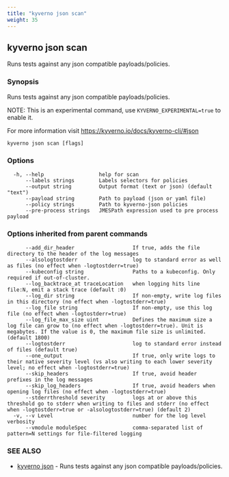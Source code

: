 ```yaml
---
title: "kyverno json scan"
weight: 35
---
```

## kyverno json scan

Runs tests against any json compatible payloads/policies.

### Synopsis

Runs tests against any json compatible payloads/policies.

  NOTE: This is an experimental command, use `KYVERNO_EXPERIMENTAL=true` to enable it.

  For more information visit https://kyverno.io/docs/kyverno-cli/#json

```
kyverno json scan [flags]
```

### Options

```
  -h, --help                  help for scan
      --labels strings        Labels selectors for policies
      --output string         Output format (text or json) (default "text")
      --payload string        Path to payload (json or yaml file)
      --policy strings        Path to kyverno-json policies
      --pre-process strings   JMESPath expression used to pre process payload
```

### Options inherited from parent commands

```
      --add_dir_header                   If true, adds the file directory to the header of the log messages
      --alsologtostderr                  log to standard error as well as files (no effect when -logtostderr=true)
      --kubeconfig string                Paths to a kubeconfig. Only required if out-of-cluster.
      --log_backtrace_at traceLocation   when logging hits line file:N, emit a stack trace (default :0)
      --log_dir string                   If non-empty, write log files in this directory (no effect when -logtostderr=true)
      --log_file string                  If non-empty, use this log file (no effect when -logtostderr=true)
      --log_file_max_size uint           Defines the maximum size a log file can grow to (no effect when -logtostderr=true). Unit is megabytes. If the value is 0, the maximum file size is unlimited. (default 1800)
      --logtostderr                      log to standard error instead of files (default true)
      --one_output                       If true, only write logs to their native severity level (vs also writing to each lower severity level; no effect when -logtostderr=true)
      --skip_headers                     If true, avoid header prefixes in the log messages
      --skip_log_headers                 If true, avoid headers when opening log files (no effect when -logtostderr=true)
      --stderrthreshold severity         logs at or above this threshold go to stderr when writing to files and stderr (no effect when -logtostderr=true or -alsologtostderr=true) (default 2)
  -v, --v Level                          number for the log level verbosity
      --vmodule moduleSpec               comma-separated list of pattern=N settings for file-filtered logging
```

### SEE ALSO

* [kyverno json](kyverno_json.md)	 - Runs tests against any json compatible payloads/policies.


